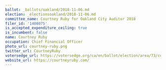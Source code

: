 ```yaml
---
ballot: _ballots/oakland/2018-11-06.md
election: _electionsoakland/2018-11-06.md
committee_name: Courtney Ruby for Oakland City Auditor 2018
filer_id: '1408075'
is_accepted_expenditure_ceiling: true
is_incumbent: false
name: Courtney Ruby
occupation: Chief Financial Officer
photo_url: courtney-ruby.png
twitter_url: CourtneyRuby
votersedge_url: https://votersedge.org/ca/en/ballot/election/area/73/contests/contest/17338/candidate/139752?&county=alameda%20county&election_authority_id=1
website_url: https://courtneyruby.com/
---
```

